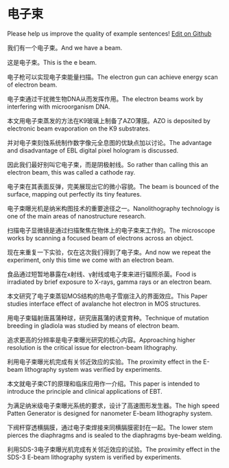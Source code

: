 # 电子束

Please help us improve the quality of example sentences! [Edit on Github](https://github.com/jiyushe/jiyu-example-sentence-source/blob/main/chinese/dianzishu_1.md)

<p><span class="chinese">我们有一个电子束。</span><span class="english">And we have a beam.</span></p>

<p><span class="chinese">这是电子束。</span><span class="english">This is the e beam.</span></p>

<p><span class="chinese">电子枪可以实现电子束能量扫描。</span><span class="english">The electron gun can achieve energy scan of electron beam.</span></p>

<p><span class="chinese">电子束通过干扰微生物DNA从而发挥作用。</span><span class="english">The electron beams work by interfering with microorganism DNA.</span></p>

<p><span class="chinese">本文用电子束蒸发的方法在K9玻璃上制备了AZO薄膜。</span><span class="english">AZO is deposited by electronic beam evaporation on the K9 substrates.</span></p>

<p><span class="chinese">并对电子束刻蚀系统制作数字像元全息图的优缺点加以讨论。</span><span class="english">The advantage and disadvantage of EBL digital pixel hologram is discussed.</span></p>

<p><span class="chinese">因此我们最好别叫它电子束，而是阴极射线。</span><span class="english">So rather than calling this an electron beam, this was called a cathode ray.</span></p>

<p><span class="chinese">电子束在其表面反弹，完美展现出它的微小容貌。</span><span class="english">The beam is bounced of the surface, mapping out perfectly its tiny features.</span></p>

<p><span class="chinese">电子束曝光机是纳米构图技术的重要途径之一。</span><span class="english">Nanolithography technology is one of the main areas of nanostructure research.</span></p>

<p><span class="chinese">扫描电子显微镜是通过扫描聚焦在物体上的电子束来工作的。</span><span class="english">The microscope works by scanning a focused beam of electrons across an object.</span></p>

<p><span class="chinese">现在来重复一下实验，仅在这次我们得到了电子束。</span><span class="english">And now we repeat the experiment, only this time we come with an electron beam.</span></p>

<p><span class="chinese">食品通过短暂地暴露在x射线、γ射线或电子束来进行辐照杀菌。</span><span class="english">Food is irradiated by brief exposure to X-rays, gamma rays or an electron beam.</span></p>

<p><span class="chinese">本文研究了电子束蒸铝MOS结构的热电子雪崩注入的界面效应。</span><span class="english">This Paper studies interface effect of avalanche hot electron in MOS structures.</span></p>

<p><span class="chinese">用电子束辐射唐菖蒲种球，研究唐菖蒲的诱变育种。</span><span class="english">Technique of mutation breeding in gladiola was studied by means of electron beam.</span></p>

<p><span class="chinese">追求更高的分辨率是电子束曝光研究的核心内容。</span><span class="english">Approaching higher resolution is the critical issue for electron-beam lithography.</span></p>

<p><span class="chinese">利用电子束曝光机完成有关邻近效应的实验。</span><span class="english">The proximity effect in the E-beam lithography system was verified by experiments.</span></p>

<p><span class="chinese">本文就电子束CT的原理和临床应用作一介绍。</span><span class="english">This paper is intended to introduce the principle and clinical applications of EBT.</span></p>

<p><span class="chinese">为满足纳米级电子束曝光系统的要求，设计了高速图形发生器。</span><span class="english">The high speed Patten Generator is designed for nanometer E-beam lithography system.</span></p>

<p><span class="chinese">下阀杆穿透横膈膜，通过电子束焊接来同横膈膜密封在一起。</span><span class="english">The lower stem pierces the diaphragms and is sealed to the diaphragms bye-beam welding.</span></p>

<p><span class="chinese">利用SDS-3电子束曝光机完成有关邻近效应的试验。</span><span class="english">The proximity effect in the SDS-3 E-beam lithography system is verified by experiments.</span></p>

